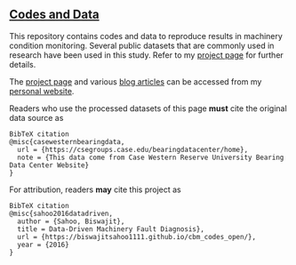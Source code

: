 ## [Codes and Data](https://biswajitsahoo1111.github.io/cbm_codes_open/)
This repository contains codes and data to reproduce results in machinery condition monitoring. Several public datasets that are commonly used in research have been used in this study. Refer to my [project page](https://biswajitsahoo1111.github.io/cbm_codes_open/) for further details. 

The [project page](https://biswajitsahoo1111.github.io/cbm_codes_open/) and various [blog articles](https://biswajitsahoo1111.github.io/categories/blog/) can be accessed from my [personal website](https://biswajitsahoo1111.github.io/).

Readers who use the processed datasets of this page **must** cite the original data source as

```
BibTeX citation
@misc{casewesternbearingdata,
  url = {https://csegroups.case.edu/bearingdatacenter/home},
  note = {This data come from Case Western Reserve University Bearing Data Center Website}
}
```
For attribution, readers **may** cite this project as
```
BibTeX citation
@misc{sahoo2016datadriven,
  author = {Sahoo, Biswajit},
  title = Data-Driven Machinery Fault Diagnosis},
  url = {https://biswajitsahoo1111.github.io/cbm_codes_open/},
  year = {2016}
}
```
